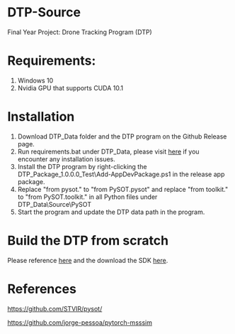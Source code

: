 # DTP-Source
Final Year Project: Drone Tracking Program (DTP)
# Requirements:
1. Windows 10
2. Nvidia GPU that supports CUDA 10.1
# Installation
1. Download DTP_Data folder and the DTP program on the Github Release page.
2. Run requirements.bat under DTP_Data, please visit [here](https://github.com/facebookresearch/pytorch3d/issues/10) if you encounter any installation issues.
3. Install the DTP program by right-clicking the DTP_Package_1.0.0.0_Test\Add-AppDevPackage.ps1 in the release app package.
4. Replace "from pysot." to "from PySOT.pysot" and replace "from toolkit." to "from PySOT.toolkit." in all Python files under DTP_Data\Source\PySOT
5. Start the program and update the DTP data path in the program.
# Build the DTP from scratch
Please reference [here](https://developer.dji.com/windows-sdk/documentation/application-development-workflow/workflow-integrate.html) and the download the SDK [here](https://developer.dji.com/windows-sdk/downloads).
# References
https://github.com/STVIR/pysot/

https://github.com/jorge-pessoa/pytorch-msssim

